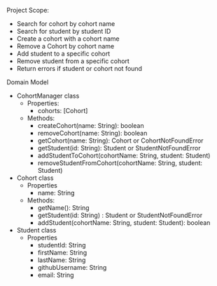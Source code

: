 
Project Scope:
- Search for cohort by cohort name
- Search for student by student ID
- Create a cohort with a cohort name
- Remove a Cohort by cohort name
- Add student to a specific cohort
- Remove student from a specific cohort
- Return errors if student or cohort not found



Domain Model
- CohortManager class
  - Properties:
    - cohorts: [Cohort]
  - Methods:
    - createCohort(name: String): boolean
    - removeCohort(name: String): boolean
    - getCohort(name: String): Cohort or CohortNotFoundError
    - getStudent(id: String): Student or StudentNotFoundError
    - addStudentToCohort(cohortName: String, student: Student)
    - removeStudentFromCohort(cohortName: String, student: Student)
- Cohort class
  - Properties
    - name: String
  - Methods:
    - getName(): String
    - getStudent(id: String) : Student or StudentNotFoundError
    - addStudent(cohortName: String, student: Student): boolean
- Student class
  - Properties
    - studentId: String
    - firstName: String
    - lastName: String
    - githubUsername: String
    - email: String
